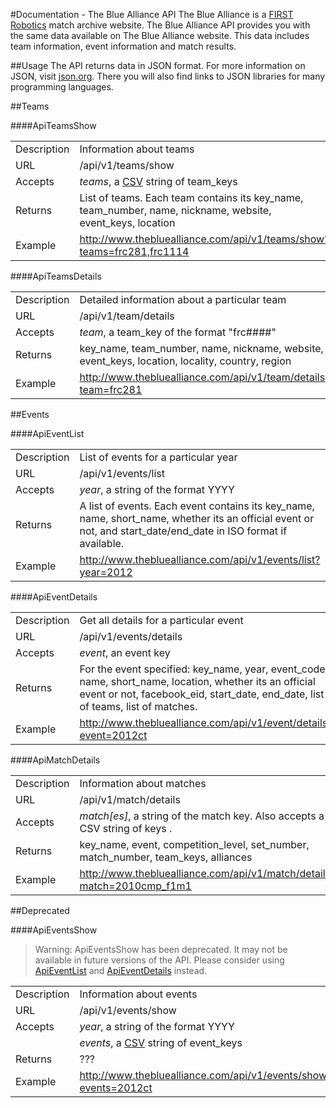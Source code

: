 #Documentation - The Blue Alliance API
The Blue Alliance is a [FIRST Robotics](http://www.usfirst.org/) match archive website. The Blue Alliance API provides you with the same data available on The Blue Alliance website. This data includes team information, event information and match results.

##Usage
The API returns data in JSON format. For more information on JSON, visit [json.org](http://www.json.org/). There you will also find links to JSON libraries for many programming languages.

##Teams

####ApiTeamsShow

<table>
     <tr>
          <td>Description</td>
          <td>Information about teams</td>
     </tr>
     <tr>
          <td>URL</td>
          <td>/api/v1/teams/show</td>
     </tr>
     <tr>
          <td>Accepts</td>
          <td><em>teams</em>, a <a href="http://en.wikipedia.org/wiki/Comma-separated_values">CSV</a> string of team_keys</td>
     </tr>
     <tr>
          <td>Returns</td>
          <td>List of teams. Each team contains its key_name, team_number, name, nickname, website, event_keys, location</td>
     </tr>
     <tr>
          <td>Example</td>
          <td><a href="http://www.thebluealliance.com/api/v1/teams/show?teams=frc281,frc1114">http://www.thebluealliance.com/api/v1/teams/show?teams=frc281,frc1114</a></td>
     </tr>
</table>

####ApiTeamsDetails

<table>
     <tr>
          <td>Description</td>
          <td>Detailed information about a particular team</td>
     </tr>
     <tr>
          <td>URL</td>
          <td>/api/v1/team/details</td>
     </tr>
     <tr>
          <td>Accepts</td>
          <td><em>team</em>, a team_key of the format "frc####"</td>
     </tr>
     <tr>
          <td>Returns</td>
          <td>key_name, team_number, name, nickname, website, event_keys, location, locality, country, region</td>
     </tr>
     <tr>
          <td>Example</td>
          <td><a href="http://www.thebluealliance.com/api/v1/team/details?team=frc281">http://www.thebluealliance.com/api/v1/team/details?team=frc281</a></td>
     </tr>
</table>

##Events

<a name="ApiEventList"></a>
####ApiEventList

<table>
     <tr>
          <td>Description</td>
          <td>List of events for a particular year</td>
     </tr>
     <tr>
          <td>URL</td>
          <td>/api/v1/events/list</td>
     </tr>
     <tr>
          <td>Accepts</td>
          <td><em>year</em>, a string of the format YYYY</td>
     </tr>
     <tr>
          <td>Returns</td>
          <td>A list of events. Each event contains its key_name, name, short_name, whether its an official event or not, and start_date/end_date in ISO format if available.</td>
     </tr>
     <tr>
          <td>Example</td>
          <td><a href="http://www.thebluealliance.com/api/v1/events/list?year=2012">http://www.thebluealliance.com/api/v1/events/list?year=2012</a></td>
     </tr>
</table>

<a name="ApiEventDetails"></a>
####ApiEventDetails

<table>
     <tr>
          <td>Description</td>
          <td>Get all details for a particular event</td>
     </tr>
     <tr>
          <td>URL</td>
          <td>/api/v1/events/details</td>
     </tr>
     <tr>
          <td>Accepts</td>
          <td><em>event</em>, an event key</td>
     </tr>
     <tr>
          <td>Returns</td>
          <td>For the event specified: key_name, year, event_code, name, short_name, location, whether its an official event or not, facebook_eid, start_date, end_date, list of teams, list of matches.</td>
     </tr>
     <tr>
          <td>Example</td>
          <td><a href="http://www.thebluealliance.com/api/v1/event/details?event=2012ct">http://www.thebluealliance.com/api/v1/event/details?event=2012ct</a></td>
     </tr>
</table>

####ApiMatchDetails

<table>
     <tr>
          <td>Description</td>
          <td>Information about matches</td>
     </tr>
     <tr>
          <td>URL</td>
          <td>/api/v1/match/details</td>
     </tr>
     <tr>
          <td>Accepts</td>
          <td><em>match[es]</em>, a string of the match key. Also accepts a CSV string of keys .</td>
     </tr>
     <tr>
          <td>Returns</td>
          <td>key_name, event, competition_level, set_number, match_number, team_keys, alliances</td>
     </tr>
     <tr>
          <td>Example</td>
          <td><a href="http://www.thebluealliance.com/api/v1/match/details?match=2010cmp_f1m1">http://www.thebluealliance.com/api/v1/match/details?match=2010cmp_f1m1</a></td>
     </tr>
</table>

##Deprecated

####ApiEventsShow

> Warning: ApiEventsShow has been deprecated. It may not be available in future versions of the API. Please consider using [ApiEventList](#ApiEventList) and [ApiEventDetails](#ApiEventDetails) instead.

<table>
     <tr>
          <td>Description</td>
          <td>Information about events</td>
     </tr>
     <tr>
          <td>URL</td>
          <td>/api/v1/events/show</td>
     </tr>
     <tr>
          <td>Accepts</td>
          <td><em>year</em>, a string of the format YYYY</td>
     </tr>
     <tr>
          <td></td>
          <td><em>events</em>, a <a href="http://en.wikipedia.org/wiki/Comma-separated_values">CSV</a> string of event_keys</td> 
     </tr>
     <tr>
          <td>Returns</td>
          <td>???</td>
     </tr>
     <tr>
          <td>Example</td>
          <td><a href="http://www.thebluealliance.com/api/v1/events/show?events=2012ct">http://www.thebluealliance.com/api/v1/events/show?events=2012ct</a></td>
     </tr>
</table>